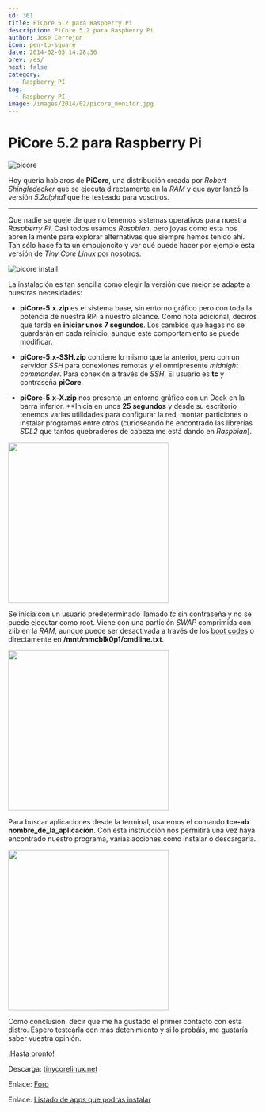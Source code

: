 ```yaml
---
id: 361
title: PiCore 5.2 para Raspberry Pi
description: PiCore 5.2 para Raspberry Pi
author: Jose Cerrejon
icon: pen-to-square
date: 2014-02-05 14:28:36
prev: /es/
next: false
category:
  - Raspberry PI
tag:
  - Raspberry PI
image: /images/2014/02/picore_monitor.jpg
---
```


# PiCore 5.2 para Raspberry Pi

![picore](/images/2014/02/picore_monitor.jpg)

Hoy quería hablaros de **PiCore**, una distribución creada por *Robert Shingledecker* que se ejecuta directamente en la *RAM* y que ayer lanzó la versión *5.2alpha1* que he testeado para vosotros.

- - -
Que nadie se queje de que no tenemos sistemas operativos para nuestra *Raspberry Pi*. Casi todos usamos *Raspbian*, pero joyas como esta nos abren la mente para explorar alternativas que siempre hemos tenido ahí. Tan sólo hace falta un empujoncito y ver qué puede hacer por ejemplo esta versión de *Tiny Core Linux* por nosotros.

![picore install](/images/2014/02/picore_downloads.jpg)

La instalación es tan sencilla como elegir la versión que mejor se adapte a nuestras necesidades:

* **piCore-5.x.zip** es el sistema base, sin entorno gráfico pero con toda la potencia de nuestra RPi a nuestro alcance. Como nota adicional, deciros que tarda en **iniciar unos 7 segundos**. Los cambios que hagas no se guardarán en cada reinicio, aunque este comportamiento se puede modificar.

* **piCore-5.x-SSH.zip** contiene lo mismo que la anterior, pero con un servidor *SSH* para conexiones remotas y el omnipresente *midnight commander*. Para conexión a través de *SSH*, El usuario es **tc** y contraseña **piCore**.

* **piCore-5.x-X.zip** nos presenta un entorno gráfico con un Dock en la barra inferior. **Inicia en unos **25 segundos** y desde su escritorio tenemos varias utilidades para configurar la red, montar particiones o instalar programas entre otros (curioseando he encontrado las librerías *SDL2* que tantos quebraderos de cabeza me está dando en *Raspbian*).

<a title="PiCore sistema base" rel="lightbox" href="/images/2014/02/picore_01.jpg">
<img width="324" src="/images/2014/02/picore_01_min.jpg">
</a>

Se inicia con un usuario predeterminado llamado *tc* sin contraseña y no se puede ejecutar como root. Viene con una partición *SWAP* comprimida con zlib en la *RAM*, aunque puede ser desactivada a través de los [boot codes](http://tinycorelinux.net/faq.html#bootcodes) o directamente en **/mnt/mmcblk0p1/cmdline.txt**.

<a title="PiCore con entorno gráfico" rel="lightbox" href="/images/2014/02/picore_02_desktop.jpg">
<img width="324" src="/images/2014/02/picore_02_desktop_min.jpg">
</a>

Para buscar aplicaciones desde la terminal, usaremos el comando **tce-ab nombre_de_la_aplicación**. Con esta instrucción nos permitirá una vez haya encontrado nuestro programa, varias acciones como instalar o descargarla.

<a title="Terminal" rel="lightbox" href="/images/2014/02/picore_03_terminal.jpg">
<img width="324" src="/images/2014/02/picore_03_terminal_min.jpg">
</a>

Como conclusión, decir que me ha gustado el primer contacto con esta distro. Espero testearla con más detenimiento y si lo probáis, me gustaría saber vuestra opinión.

¡Hasta pronto!

Descarga: [tinycorelinux.net](http://tinycorelinux.net/5.x/armv6/release_candidates/)

Enlace: [Foro](http://forum.tinycorelinux.net/index.php/board,57.0.html)

Enlace: [Listado de apps que podrás instalar](http://tinycorelinux.net/5.x/armv6/tcz/)